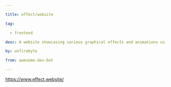 ```yaml
---

title: effect/website 

tag: 

  - frontend 

desc: A website showcasing various graphical effects and animations using HTML, CSS, and JavaScript 

by: onfirebyte 

from: awesome-dev-bot 

---
```




https://www.effect.website/ 

